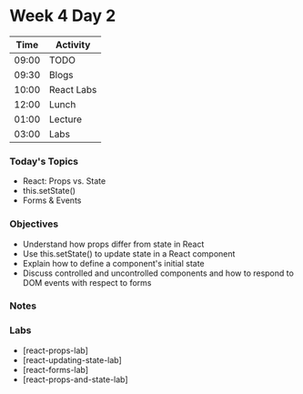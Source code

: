 # Week 4 Day 2

| Time | Activity |
| --- | --- |
09:00 | TODO
09:30 | Blogs
10:00 | React Labs
12:00 | Lunch
01:00 | Lecture
03:00 | Labs

### Today's Topics
+ React: Props vs. State
+ this.setState()
+ Forms & Events

### Objectives

- Understand how props differ from state in React
- Use this.setState() to update state in a React component
- Explain how to define a component's initial state
- Discuss controlled and uncontrolled components and how to respond to DOM events with respect to forms

### Notes

### Labs
- [react-props-lab]
- [react-updating-state-lab]
- [react-forms-lab]
- [react-props-and-state-lab]
